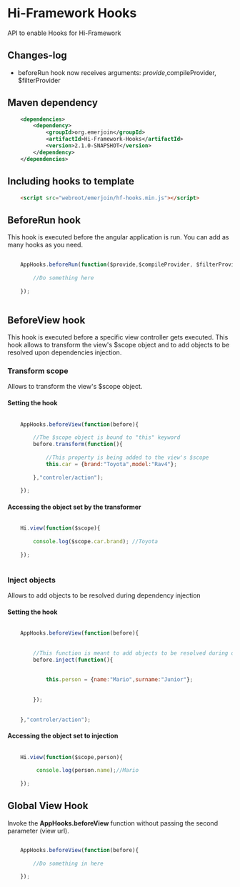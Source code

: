 # Hi-Framework Hooks
API to enable Hooks for Hi-Framework


## Changes-log
* beforeRun hook now receives arguments: $provide,$compileProvider, $filterProvider

## Maven dependency
```xml
    <dependencies>
        <dependency>
            <groupId>org.emerjoin</groupId>
            <artifactId>Hi-Framework-Hooks</artifactId>
            <version>2.1.0-SNAPSHOT</version>
        </dependency>
    </dependencies>
```

## Including hooks to template
```html
    <script src="webroot/emerjoin/hf-hooks.min.js"></script>
```


## BeforeRun hook
This hook is executed before the angular application is run. 
You can add as many hooks as you need. 
```javascript
    
    AppHooks.beforeRun(function($provide,$compileProvider, $filterProvider){
        
        //Do something here
    
    });
    
```

## BeforeView hook
This hook is executed before a specific view controller gets executed.
This hook allows to transform the view's $scope object and to add objects to
be resolved upon dependencies injection. 

### Transform scope
Allows to transform the view's $scope object. 
#### Setting the hook
```javascript

    AppHooks.beforeView(function(before){
        
        //The $scope object is bound to "this" keyword
        before.transform(function(){
        
            //This property is being added to the view's $scope
            this.car = {brand:"Toyota",model:"Rav4"};
        
        },"controler/action");
    
    });
```
#### Accessing the object set by the transformer
```javascript

    Hi.view(function($scope){
    
        console.log($scope.car.brand); //Toyota
    
    });
    
```

### Inject objects
Allows to add objects to be resolved during dependency injection 

#### Setting the hook
```javascript

    AppHooks.beforeView(function(before){
        
      
        //This function is meant to add objects to be resolved during dependency injection 
        before.inject(function(){
            
            
            this.person = {name:"Mario",surname:"Junior"};
           
        
        });
        
    
    },"controler/action");

```

#### Accessing the object set to injection
```javascript

    Hi.view(function($scope,person){
    
         console.log(person.name);//Mario
        
    });

```


## Global View Hook
Invoke the __AppHooks.beforeView__ function without passing the second parameter (view url).
```javascript

    AppHooks.beforeView(function(before){
        
        //Do something in here
    
    });

```

